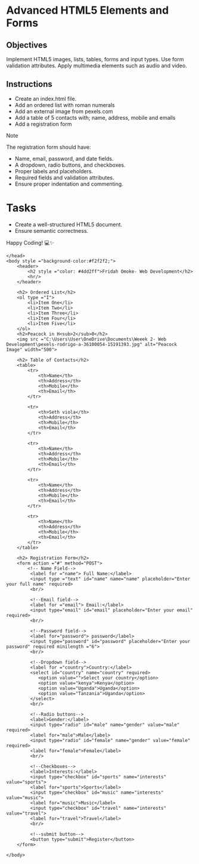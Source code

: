 # Advanced HTML5 Elements and Forms

## Objectives
Implement HTML5 images, lists, tables, forms and input types.
Use form validation attributes.
Apply multimedia elements such as audio and video.

## Instructions

- Create an index.html file.
- Add an ordered list with roman numerals
- Add an external image from pexels.com
- Add a table of 5 contacts with; name, address, mobile and emails
- Add a registration form
  

>[!NOTE]
>  The registration form should have:
>- Name, email, password, and date fields.
>- A dropdown, radio buttons, and checkboxes.
>- Proper labels and placeholders.
>- Required fields and validation attributes.
>- Ensure proper indentation and commenting.

 
# Tasks
- Create a well-structured HTML5 document.
- Ensure semantic correctness.

Happy Coding! 💻✨


<!DOCTYPE html>
<html>
    <head>
        <meta charset="UTF-8">
        <meta name="viewport" content="width=device-width, initial-scale=1.0">
        <title> Fridah's Website</title>

    </head>
    <body style ="background-color:#f2f2f2;">
        <header>
            <h2 style ="color: #4dd2ff">Fridah Omoke- Web Development</h2>
            <hr/>
        </header>

        <h2> Ordered List</h2>
        <ol type ="I">
            <li>Item One</li>
            <li>Item Two</li>
            <li>Item Three</li>
            <li>Item Four</li>
            <li>Item Five</li>
        </ol>
        <h2>Peacock in H<sub>2</sub>0</h2>
        <img src ="C:\Users\User\OneDrive\Documents\Weeek 2- Web Development\pexels-rodrigo-a-36100054-15191393.jpg" alt="Peacock Image" width="500">

        <h2> Table of Contacts</h2>
        <table>
            <tr>
                <th>Name</th>
                <th>Address</th>
                <th>Mobile</th>
                <th>Email</th>
            </tr>

            <tr>
                <th>Seth viola</th>
                <th>Address</th>
                <th>Mobile</th>
                <th>Email</th>
            </tr>

            <tr>
                <th>Name</th>
                <th>Address</th>
                <th>Mobile</th>
                <th>Email</th>
            </tr>

            <tr>
                <th>Name</th>
                <th>Address</th>
                <th>Mobile</th>
                <th>Email</th>
            </tr>

            <tr>
                <th>Name</th>
                <th>Address</th>
                <th>Mobile</th>
                <th>Email</th>
            </tr>
        </table>

        <h2> Registration Form</h2>
        <form action ="#" method="POST">
            <!-- Name Field-->
             <label for ="name"> Full Name:</label>
             <input type ="text" id="name" name="name" placeholder="Enter your full name" required>
             <br/>

             <!--Email field-->
             <label for ="email"> Email:</label>
             <input type="email" id="email" placeholder="Enter your email" required>
             <br/>

             <!--Password field-->
             <label for="password"> password</label>
             <input type="password" id="password" placeholder="Enter your password" required minilength ="6">
             <br/>

             <!--Dropdown field-->
             <label for ="country">Country:</label>
             <select id="country" name="country" required>
                <option value="">Select your country</option>
                <option value="kenya">Kenya</option>
                <option value="Uganda">Uganda</option>
                <option value="Tanzania">Uganda</option>
             </select>
             <br/>

             <!--Radio buttons-->
             <label>Gender:</label>
             <input type="radio" id="male" name="gender" value="male" required>
             <label for="male">Male</label>
             <input type="radio" id="female" name="gender" value="female" required>
             <label for="female">Female</label>
             <br/>

             <!--Checkboxes-->
             <label>Interests:</label>
             <input type="checkbox" id="sports" name="interests" value="sports">
             <label for="sports">Sports</label>
             <input type="checkbox" id="music" name="interests" value="music">
             <label for="music">Music</label>
             <input type="checkbox" id="travel" name="interests" value="travel">
             <label for="travel">Travel</label>
             <br/>

             <!--submit button-->
             <button type="submit">Register</button>
        </form>

    </body>
</html>
